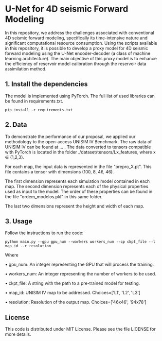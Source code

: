 # U-Net for 4D seismic Forward Modeling

In this repository, we address the challenges associated with conventional 4D seismic forward modeling, specifically its time-intensive nature and significant computational resource consumption. Using the scripts available in this repository, it is possible to develop a proxy model for 4D seismic forward modeling using the U-Net encoder-decoder (a class of machine learning architecture). The main objective of this proxy model is to enhance the efficiency of reservoir model calibration through the reservoir data assimilation method.     


## 1. Install the dependencies
The model is implemented using PyTorch. The full list of used libraries can be found in requirements.txt.
```
pip install -r requirements.txt
```

## 2. Data 

To demonstrate the performance of our proposal, we applied our methodology to the open-access UNISIM IV Benchmark. The raw data of UNISIM IV can be found at ... . The data converted to tensors compatible with PyTorch is located in the folder ./dataset/tensors/Lx_features, where x ∈ {1,2,3}.

For each map, the input data is represented in the file "prepro_X.pt". This file contains a tensor with dimensions (100, 8, 46, 46).

The first dimension represents each simulation model contained in each map.
The second dimension represents each of the physical properties used as input to the model. The order of these properties can be found in the file "ordem_modelos.pkl" in this same folder.

The last two dimensions represent the height and width of each map.

## 3. Usage
Follow the instructions to run the code: 

```
python main.py --gpu gpu_num --workers workers_num --cp ckpt_file --l map_id --r resolution
 ```
Where

• gpu_num: An integer representing the GPU that will process the training.

• workers_num: An integer representing the number of workers to be used.

• ckpt_file: A string with the path to a pre-trained model for testing.

• map_id: UNISIM IV map to be addressed. Choices=['L1', 'L2', 'L3']

• resolution: Resolution of the output map. Choices=['46x46', '94x78']


## License
This code is distributed under MIT License. Please see the file LICENSE for more details.

